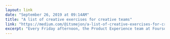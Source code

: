 ```yaml
---
layout: link 
date: "September 26, 2019 at 09:14AM"
title: "A list of creative exercises for creative teams"
link: "https://medium.com/@itsmejon/a-list-of-creative-exercises-for-creative-teams-c43b36f9dbde"
excerpt: "Every Friday afternoon, the Product Experience team at Foursquare gets together and ends the week with a creative exercise. The PX team is a big mash-up of visual designers, UX, copy, research, and product operations, and it’s a lot of people’s favorite meeting of the week."
---
```

